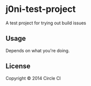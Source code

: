 # j0ni-test-project

A test project for trying out build issues

## Usage

Depends on what you're doing.

## License

Copyright © 2014 Circle CI
